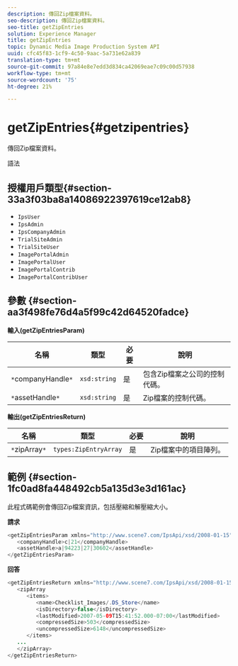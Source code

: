 ```yaml
---
description: 傳回Zip檔案資料。
seo-description: 傳回Zip檔案資料。
seo-title: getZipEntries
solution: Experience Manager
title: getZipEntries
topic: Dynamic Media Image Production System API
uuid: cfc45f83-1cf9-4c50-9aac-5a731e62a839
translation-type: tm+mt
source-git-commit: 97a84e8e7edd3d834ca42069eae7c09c00d57938
workflow-type: tm+mt
source-wordcount: '75'
ht-degree: 21%

---
```



# getZipEntries{#getzipentries}

傳回Zip檔案資料。

語法

## 授權用戶類型{#section-33a3f03ba8a14086922397619ce12ab8}

* `IpsUser`
* `IpsAdmin`
* `IpsCompanyAdmin`
* `TrialSiteAdmin`
* `TrialSiteUser`
* `ImagePortalAdmin`
* `ImagePortalUser`
* `ImagePortalContrib`
* `ImagePortalContribUser`

## 參數 {#section-aa3f498fe76d4a5f99c42d64520fadce}

**輸入(getZipEntriesParam)**

| 名稱 | 類型 | 必要 | 說明 |
|---|---|---|---|
| `*`companyHandle`*` | `xsd:string` | 是 | 包含Zip檔案之公司的控制代碼。 |
| `*`assetHandle`*` | `xsd:string` | 是 | Zip檔案的控制代碼。 |

**輸出(getZipEntriesReturn)**

| 名稱 | 類型 | 必要 | 說明 |
|---|---|---|---|
| `*`zipArray`*` | `types:ZipEntryArray` | 是 | Zip檔案中的項目陣列。 |

## 範例 {#section-1fc0ad8fa448492cb5a135d3e3d161ac}

此程式碼範例會傳回Zip檔案資訊，包括壓縮和解壓縮大小。

**請求**

```java
<getZipEntriesParam xmlns="http://www.scene7.com/IpsApi/xsd/2008-01-15">
   <companyHandle>c|21</companyHandle>
   <assetHandle>a|94223|27|30602</assetHandle>
</getZipEntriesParam>
```

**回答**

```java
<getZipEntriesReturn xmlns="http://www.scene7.com/IpsApi/xsd/2008-01-15">
   <zipArray
      <items>
         <name>Checklist_Images/.DS_Store</name>
         <isDirectory>false</isDirectory>
         <lastModified>2007-05-09T15:41:52.000-07:00</lastModified>
         <compressedSize>503</compressedSize>
         <uncompressedSize>6148</uncompressedSize>
      </items>
   ...
   </zipArray>
</getZipEntriesReturn>
```

